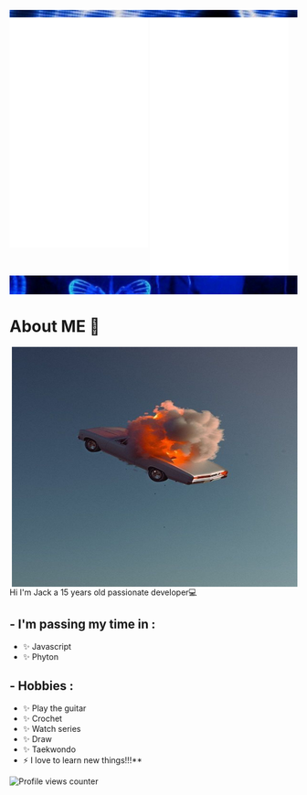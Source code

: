 <div class="parte_de_arriba">
<img src="22.png">
</div>


<div>
  <img src="/metrics1.svg" width="48%" align="top" />
  <img src="/metrics2.svg" width="48%"  />
</div>

<div class="contenedor">
<img src="3vs4.png" align="top">
</div>



# <div align="left">About ME 💬 </div>  
 

<img height="420" width="500" alt="GIF" align="right" src="/descargar (34).jpg">

Hi I'm Jack a 15 years old passionate developer💻  
  
## - I'm passing my time in :
- ✨ Javascript
- ✨ Phyton
  

## - Hobbies : 
- ✨ Play the guitar
- ✨ Crochet
- ✨ Watch series
- ✨ Draw
- ✨ Taekwondo
- ⚡ I love to learn new things!!!**  


![Profile views counter](https://komarev.com/ghpvc/?username=jackvvl&&style=flat-square)  









